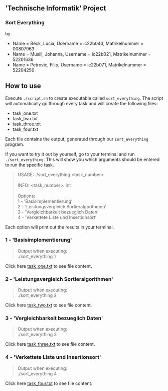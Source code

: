 ## 'Technische Informatik' Project
### Sort Everything

by
+ Name = Beck, Lucia, Username = ic22b043, Matrikelnummer = 00807963
+ Name = Musill, Johanna, Username = ic22b021, Matrikelnummer = 52201636
+ Name = Petrovic, Filip, Username = ic22b071, Matrikelnummer = 52204250

## How to use

Execute `./script.sh` to create executable called `sort_everything`.
The script will automatically go through every task and will create the following files:

+ task_one.txt
+ task_two.txt
+ task_three.txt
+ task_four.txt

Each file contains the output, generated through our `sort_everything` program.

If you want to try it out by yourself, go to your terminal and run `./sort_everything`.
This will show you which arguments should be entered to run the specific task.

>USAGE: ./sort_everything <task_number><br><br>
>INFO: <task_number>: int<br><br>
>Options:<br>
>1 - 'Basisimplementierung'<br>
>2 - 'Leistungsvergleich Sortieralgorithmen'<br>
>3 - 'Vergleichbarkeit bezueglich Daten'<br>
>4 - 'Verkettete Liste und Insertionsort'

Each option will print out the results in your terminal.

### 1 - 'Basisimplementierung'

>Output when executing:<br>
>./sort_everything 1

Click here [task_one.txt](task_one.txt) to see file content.

### 2 - 'Leistungsvergleich Sortieralgorithmen'

>Output when executing:<br>
>./sort_everything 2

Click here [task_two.txt](task_two.txt) to see file content.

### 3 - 'Vergleichbarkeit bezueglich Daten'

>Output when executing:<br>
>./sort_everything 3

Click here [task_three.txt](task_three.txt) to see file content.

### 4 - 'Verkettete Liste und Insertionsort'

>Output when executing:<br>
>./sort_everything 4

Click here [task_four.txt](task_four.txt) to see file content.